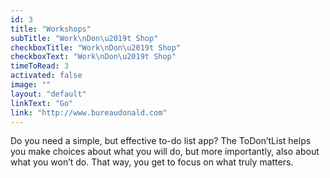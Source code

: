 ```yaml
---
id: 3
title: "Workshops"
subTitle: "Work\nDon\u2019t Shop"
checkboxTitle: "Work\nDon\u2019t Shop"
checkboxText: "Work\nDon\u2019t Shop"
timeToRead: 3
activated: false
image: ""
layout: "default"
linkText: "Go"
link: "http://www.bureaudonald.com"
---
```


Do you need a simple, but effective to-do list app? The ToDon’tList helps you make choices about what you will do, but more importantly, also about what you won’t do. That way, you get to focus on what truly matters.
